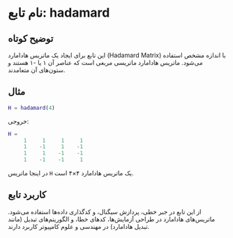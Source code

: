 
# نام تابع: hadamard

## توضیح کوتاه
این تابع برای ایجاد یک ماتریس هادامارد (Hadamard Matrix) با اندازه مشخص استفاده می‌شود. ماتریس هادامارد ماتریسی مربعی است که عناصر آن ۱ یا -۱ هستند و ستون‌های آن متعامدند.

## مثال
```matlab
H = hadamard(4)
```

خروجی:
```matlab
H =
     1     1     1     1
     1    -1     1    -1
     1     1    -1    -1
     1    -1    -1     1
```

در اینجا ماتریس `H` یک ماتریس هادامارد ۴×۴ است.

## کاربرد تابع
از این تابع در جبر خطی، پردازش سیگنال، و کدگذاری داده‌ها استفاده می‌شود. ماتریس‌های هادامارد در طراحی آزمایش‌ها، کدهای خطا، و الگوریتم‌های تبدیل (مانند تبدیل هادامارد) در مهندسی و علوم کامپیوتر کاربرد دارند.

